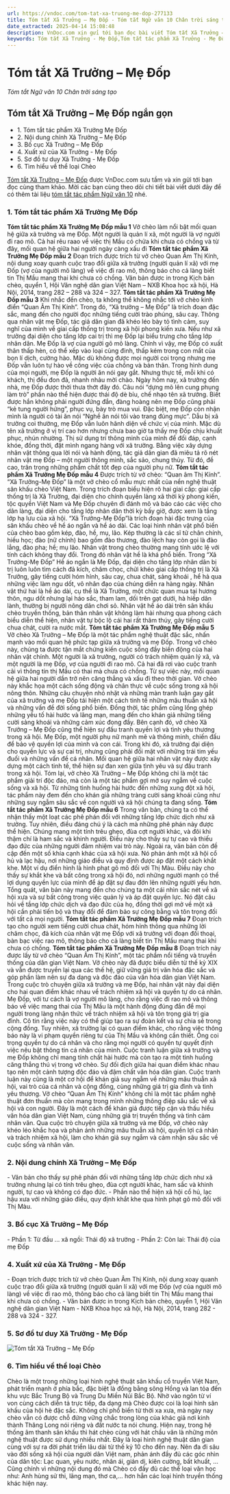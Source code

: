 ```yaml
---
url: https://vndoc.com/tom-tat-xa-truong-me-dop-277133
title: Tóm tắt Xã Trưởng – Mẹ Đốp - Tóm tắt Ngữ văn 10 Chân trời sáng tạo - VnDoc.com
date_extracted: 2025-04-14 15:08:48
description: VnDoc.com xin gửi tới bạn đọc bài viết Tóm tắt Xã Trưởng – Mẹ Đốp. Mời các bạn cùng tham khảo chi tiết.
keywords: Tóm tắt Xã Trưởng - Mẹ Đốp,Tóm tắt tác phẩm Xã Trưởng - Mẹ Đốp,Tóm tắt bài Xã Trưởng - Mẹ Đốp,Tóm tắt Xã Trưởng - Mẹ Đốp ngắn gọn,xã trưởng mẹ đốp,ngữ văn 10 chân trời sáng tạo,tóm tắt ngữ văn 10 chân trời sáng tạo,Xã Trưởng Mẹ Đốp tóm tắt,tóm tắt Xã Trưởng Mẹ Đốp,tóm tắt vở chèo Xã Trưởng Mẹ Đốp,tóm tắt văn bản Xã Trưởng Mẹ Đốp
---
```


# Tóm tắt Xã Trưởng – Mẹ Đốp
 _Tóm tắt Ngữ văn 10 Chân trời sáng tạo_
## Tóm tắt Xã Trưởng – Mẹ Đốp ngắn gọn
  * 1\. Tóm tắt tác phẩm Xã Trưởng Mẹ Đốp
  * 2\. Nội dung chính Xã Trưởng – Mẹ Đốp
  * 3\. Bố cục Xã Trưởng – Mẹ Đốp
  * 4\. Xuất xứ của Xã Trưởng - Mẹ Đốp
  * 5\. Sơ đồ tư duy Xã Trưởng - Mẹ Đốp
  * 6\. Tìm hiểu về thể loại Chèo

[Tóm tắt Xã Trưởng – Mẹ Đốp](<https://vndoc.com/tom-tat-xa-truong-me-dop-277133>) được VnDoc.com sưu tầm và xin gửi tới bạn đọc cùng tham khảo. Mời các bạn cùng theo dõi chi tiết bài viết dưới đây để có thêm tài liệu [tóm tắt tác phẩm Ngữ văn 10](<https://vndoc.com/tom-tat-ngu-van-10-ctst>) nhé.
### 1\. Tóm tắt tác phẩm Xã Trưởng Mẹ Đốp
**Tóm tắt tác phẩm Xã Trưởng Mẹ Đốp mẫu 1**
Vở chèo làm nổi bật mối quan hệ giữa xã trưởng và mẹ Đốp. Một người là quản lí xã, một người là vợ người đi rao mõ. Cả hai rêu raao về việc thị Mầu có chửa khi chưa có chồng và từ đây, mối quan hệ giữa hai người ngày càng xấu đi
**Tóm tắt tác phẩm Xã Trưởng Mẹ Đốp mẫu 2**
Đoạn trích được trích từ vở chèo Quan Âm Thị Kính, nội dung xoay quanh cuộc trao đổi giữa xã trưởng \(người quản lí xã\) với mẹ Đốp \(vợ của người mõ làng\) về việc đi rao mõ, thông báo cho cả làng biết tin Thị Mầu mang thai khi chưa có chồng.
Văn bản được in trong Kịch bản chèo, quyển 1, Hội Văn nghệ dân gian Việt Nam – NXB Khoa học xã hội, Hà Nội, 2014, trang 282 – 288 và 324 – 327.
**Tóm tắt tác phẩm Xã Trưởng Mẹ Đốp mẫu 3**
Khi nhắc đến chèo, ta không thể không nhắc tới vở chèo kinh điển “Quan Âm Thị Kính”. Trong đó, “Xã trưởng – Mẹ Đốp” là trích đoạn đặc sắc, mang đến cho người đọc những tiếng cười trào phúng, sâu cay. Thông qua nhân vật mẹ Đốp, tác giả dân gian đã khéo léo bày tỏ tình cảm, suy nghĩ của mình về giai cấp thống trị trong xã hội phong kiến xưa.
Nếu như xã trưởng đại diện cho tầng lớp cai trị thì mẹ Đốp lại biểu trưng cho tầng lớp nhân dân. Mẹ Đốp là vợ của người gõ mõ làng. Chính vì vậy, mẹ Đốp có xuất thân thấp hèn, có thể xếp vào loại cùng đinh, thấp kém trong con mắt của bọn lí dịch, cường hào. Mặc dù không được mọi người coi trọng nhưng mẹ Đốp vẫn luôn tự hào về công việc của chồng và bản thân.
Trong hình dung của mọi người, mẹ Đốp là người ăn nói gay gắt. Nhưng thực tế, mỗi khi có khách, thị đều đon đả, nhanh nhảu mời chào.
Ngày hôm nay, xã trưởng đến nhà, mẹ Đốp được thời thưa thớt đây đó. Câu nói “dựng mõ lên cung phụng làm trò” phần nào thể hiện được thái độ dè bỉu, chế nhạo tên xã trưởng. Biết được hắn không phải người đứng đắn, đàng hoàng nên mẹ Đốp cũng phải “kẻ tung người hứng”, phục vụ, bày trò mua vui. Đặc biệt, mẹ Đốp còn nhận mình là người có tài ăn nói “Nghề ăn nói tôi vào trang đúng mực”. Dẫu bị xã trưởng coi thường, mẹ Đốp vẫn luôn hãnh diện về chức vị của mình.
Mặc dù tên xã trưởng ở vị trí cao hơn nhưng chưa bao giờ ta thấy mẹ Đốp chịu khuất phục, nhún nhường. Thị sử dụng trí thông minh của mình để đối đáp, cạnh khóe, đồng thời, đặt mình ngang hàng với xã trưởng. Bằng việc xây dựng nhân vật thông qua lời nói và hành động, tác giả dân gian đã miêu tả rõ nét nhân vật mẹ Đốp – một người thông minh, sắc sảo, chung thủy. Từ đó, đề cao, trân trọng những phẩm chất tốt đẹp của người phụ nữ.
**Tóm tắt tác phẩm Xã Trưởng Mẹ Đốp mẫu 4**
Được trích từ vở chèo: “Quan âm Thị Kính”. “Xã Trưởng-Mẹ Đốp” là một vở chèo cổ mẫu mực nhất của nền nghệ thuật sân khấu chèo Việt Nam. Trong trích đoạn biểu hiện rõ hai giai cấp: giai cấp thống trị là Xã Trường, đại diện cho chính quyền làng xã thời kỳ phong kiến, tộc quyền Việt Nam và Mẹ Đốp chuyên đi đánh mõ và báo cáo các việc cho dân làng, đại diện cho tầng lớp nhân dân thời kỳ bấy giờ, được xem là tầng lớp hạ lưu của xã hội.
“Xã Trưởng-Mẹ Đốp”là trích đoạn hài đặc trưng của sân khấu chèo về hề áo ngắn và hề áo dài. Các loại hình nhân vật phổ biến của chèo bao gồm kép, đào, hề, mụ, lão. Kép thường là các sĩ tử chân chính, hiếu học; đào \(nữ chính\) bao gồm đào thương, đào lệch hay còn gọi là đào lẳng, đào pha; hề; mụ lão. Nhân vật trong chèo thường mang tính ước lệ với tính cách không thay đổi. Trong đó nhân vật hề là khá phổ biến.
Trong “Xã Trưởng-Mẹ Đốp” Hề áo ngắn là Mẹ Đốp, đại diện cho tầng lớp nhân dân bị trị luôn luôn tìm cách đả kích, châm chọc, chửi khéo giai cấp thống trị là Xã Trưởng, gây tiếng cười hóm hỉnh, sâu cay, chua chát, sảng khoái , hể hả qua những việc làm ngu dốt, vô nhân đạo của chúng diễn ra hàng ngày.
Nhân vật thứ hai là hề áo dài, cụ thể là Xã Trưởng, một chức quan mua tại hương thôn, ngu dốt nhưng lại háo sắc, tham lam, dối trên gạt dưới, hà hiếp dân lành, thường bị người nông dân chơi sỏ. Nhân vật hề áo dài trên sân khấu chèo truyền thống, bản thân nhân vật không làm hài nhưng qua phong cách biểu diễn thể hiện, nhân vật tự bộc lộ cái hai rất thâm thúy, gây tiếng cười chua chát, cười ra nước mắt.
**Tóm tắt tác phẩm Xã Trưởng Mẹ Đốp mẫu 5**
Vở chèo Xã Trưởng – Mẹ Đốp là một tác phẩm nghệ thuật đặc sắc, nhấn mạnh vào mối quan hệ phức tạp giữa xã trưởng và mẹ Đốp. Trong vở chèo này, chúng ta được tận mắt chứng kiến cuộc sống đầy biến động của hai nhân vật chính. Một người là xã trưởng, người có trách nhiệm quản lý xã, và một người là mẹ Đốp, vợ của người đi rao mõ. Cả hai đã rơi vào cuộc tranh cãi vì thông tin thị Mầu có thai mà chưa có chồng. Từ sự việc này, mối quan hệ giữa hai người dần trở nên căng thẳng và xấu đi theo thời gian.
Vở chèo này khắc họa một cách sống động và chân thực về cuộc sống trong xã hội nông thôn. Những câu chuyện nhỏ nhặt và những màn tranh luận gay gắt của xã trưởng và mẹ Đốp tái hiện một cách tinh tế những mâu thuẫn xã hội và những vấn đề đời sống phổ biến. Đồng thời, tác phẩm cũng lồng ghép những yếu tố hài hước và lãng mạn, mang đến cho khán giả những tiếng cười sảng khoái và những cảm xúc đong đầy.
Bên cạnh đó, vở chèo Xã Trưởng – Mẹ Đốp cũng thể hiện sự đấu tranh quyền lợi và tình yêu thương trong xã hội. Mẹ Đốp, một người phụ nữ mạnh mẽ và thông minh, chiến đấu để bảo vệ quyền lợi của mình và con cái. Trong khi đó, xã trưởng đại diện cho quyền lực và sự cai trị, nhưng cũng phải đối mặt với những trái tim yếu đuối và những vấn đề cá nhân. Mối quan hệ giữa hai nhân vật này được xây dựng một cách tinh tế, thể hiện sự đan xen giữa tình yêu và sự đấu tranh trong xã hội.
Tóm lại, vở chèo Xã Trưởng – Mẹ Đốp không chỉ là một tác phẩm giải trí độc đáo, mà còn là một tác phẩm gợi mở suy ngẫm về cuộc sống và xã hội. Từ những tình huống hài hước đến những xung đột xã hội, tác phẩm này đem đến cho khán giả những tràng cười sảng khoái cũng như những suy ngẫm sâu sắc về con người và xã hội chúng ta đang sống.
**Tóm tắt tác phẩm Xã Trưởng Mẹ Đốp mẫu 6**
Trong văn bản, chúng ta có thể nhận thấy một loạt các phê phán đối với những tầng lớp chức dịch như xã trưởng. Tuy nhiên, điều đáng chú ý là cách mà những phê phán này được thể hiện. Chúng mang một tính trêu ghẹo, đùa cợt người khác, và đôi khi thậm chí là ham sắc và khinh người. Điều này cho thấy sự tự cao và thiếu đạo đức của những người đảm nhiệm vai trò này.
Ngoài ra, văn bản còn đề cập đến một số khía cạnh khác của xã hội xưa. Nó phản ánh một xã hội cổ hủ và lạc hậu, nơi những giáo điều và quy định được áp đặt một cách khắt khe. Một ví dụ điển hình là hình phạt gõ mõ đối với Thị Màu. Điều này cho thấy sự khắt khe và bất công trong xã hội đó, nơi những người mạnh có thể lợi dụng quyền lực của mình để áp đặt sự đau đớn lên những người yếu hơn.
Tổng quát, văn bản này mang đến cho chúng ta một cái nhìn sắc nét về xã hội xưa và sự bất công trong việc quản lý và áp đặt quyền lực. Nó đặt câu hỏi về tầng lớp chức dịch và đạo đức của họ, đồng thời gợi mở về một xã hội cần phải tiến bộ và thay đổi để đảm bảo sự công bằng và tôn trọng đối với tất cả mọi người.
**Tóm tắt tác phẩm Xã Trưởng Mẹ Đốp mẫu 7**
Đoạn trích tạo cho người xem tiếng cười chua chát, hóm hỉnh thông qua những lời châm chọc, đả kích của nhân vật mẹ Đốp với xã trưởng với đoạn đối thoại, bàn bạc việc rao mõ, thông báo cho cả làng biết tin Thị Mầu mang thai khi chưa có chồng.
**Tóm tắt tác phẩm Xã Trưởng Mẹ Đốp mẫu 8**
Đoạn trích này được lấy từ vở chèo “Quan Âm Thị Kính”, một tác phẩm nổi tiếng và truyền thống của dân gian Việt Nam. Vở chèo này đã được biểu diễn từ thế kỷ XIX và vẫn được truyền lại qua các thế hệ, giữ vững giá trị văn hóa đặc sắc và góp phần làm nên sự đa dạng và độc đáo của văn hóa dân gian Việt Nam.
Trong cuộc trò chuyện giữa xã trưởng và mẹ Đốp, hai nhân vật này đại diện cho hai quan điểm khác nhau về trách nhiệm xã hội và quyền tự do cá nhân. Mẹ Đốp, với tư cách là vợ người mõ làng, cho rằng việc đi rao mõ và thông báo về việc mang thai của Thị Mầu là một hành động đúng đắn để mọi người trong làng nhận thức về trách nhiệm xã hội và tôn trọng giá trị gia đình. Cô tin rằng việc này có thể giúp tạo ra sự đoàn kết và sự chia sẻ trong cộng đồng. Tuy nhiên, xã trưởng lại có quan điểm khác, cho rằng việc thông báo này là vi phạm quyền riêng tư của Thị Mầu và không cần thiết. Ông coi trọng quyền tự do cá nhân và cho rằng mọi người có quyền tự quyết định việc nêu bật thông tin cá nhân của mình.
Cuộc tranh luận giữa xã trưởng và mẹ Đốp không chỉ mang tính chất hài hước mà còn tạo ra một tình huống căng thẳng thú vị trong vở chèo. Sự đối địch giữa hai quan điểm khác nhau tạo nên một cảnh tượng độc đáo và đậm chất văn hóa dân gian. Cuộc tranh luận này cũng là một cơ hội để khán giả suy ngẫm về những mâu thuẫn xã hội, vai trò của cá nhân và cộng đồng, cùng những giá trị gia đình và tình yêu thương.
Vở chèo “Quan Âm Thị Kính” không chỉ là một tác phẩm nghệ thuật đơn thuần mà còn mang trong mình những thông điệp sâu sắc về xã hội và con người. Đây là một cách để khán giả được tiếp cận và thấu hiểu văn hóa dân gian Việt Nam, cùng những giá trị truyền thống và tình cảm nhân văn. Qua cuộc trò chuyện giữa xã trưởng và mẹ Đốp, vở chèo này khéo léo khắc họa và phản ánh những mâu thuẫn xã hội, quyền lợi cá nhân và trách nhiệm xã hội, làm cho khán giả suy ngẫm và cảm nhận sâu sắc về cuộc sống và nhân văn.
### 2\. Nội dung chính Xã Trưởng – Mẹ Đốp
\- Văn bản cho thấy sự phê phán đối với những tầng lớp chức dịch như xã trưởng nhưng lại có tính trêu ghẹo, đùa cợt người khác, ham sắc và khinh người, tự cao và không có đạo đức.
\- Phần nào thể hiện xã hội cổ hủ, lạc hậu xưa với những giáo điều, quy định khắt khe qua hình phạt gõ mõ đối với Thị Màu.
### 3\. Bố cục Xã Trưởng – Mẹ Đốp
\- Phần 1: Từ đầu ... xã ngồi: Thái độ xã trưởng
\- Phần 2: Còn lai: Thái độ của mẹ Đốp
### 4\. Xuất xứ của Xã Trưởng - Mẹ Đốp
\- Đoạn trích được trích từ vở chèo Quan Âm Thị Kính, nội dung xoay quanh cuộc trao đổi giữa xã trưởng \(người quản lí xã\) với mẹ Đốp \(vợ của người mõ làng\) về việc đi rao mõ, thông báo cho cả làng biết tin Thị Mầu mang thai khi chưa có chồng.
\- Văn bản được in trong Kịch bản chèo, quyển 1, Hội Văn nghệ dân gian Việt Nam - NXB Khoa học xã hội, Hà Nội, 2014, trang 282 - 288 và 324 - 327.
### 5\. Sơ đồ tư duy Xã Trưởng - Mẹ Đốp
![Tóm tắt Xã Trưởng – Mẹ Đốp](https://i.vdoc.vn/data/image/2022/10/03/tom-tat-xa-truong-me-dop-1.jpg)
### 6\. Tìm hiểu về thể loại Chèo
Chèo là một trong những loại hình nghệ thuật sân khấu cổ truyền Việt Nam, phát triển mạnh ở phía bắc, đặc biệt là đồng bằng sông Hồng và lan tỏa đến khu vực Bắc Trung Bộ và Trung Du Miền Núi Bắc Bộ.
Nhờ vào ngôn từ ví von cùng cách diễn tả trực tiếp, đa dạng mà Chèo được coi là loại hình sân khấu của hội hè đặc sắc. Không chỉ phổ biến từ thời xa xưa, mà ngày nay chèo vẫn có được chỗ đứng vững chắc trong lòng của khác giả nơi kinh thành Thăng Long nói riêng và đất nước ta nói chung. Hiện nay, trong hệ thống âm thanh sân khấu thì hát chèo cùng với hát chầu văn là những môn nghệ thuật được sử dụng nhiều nhất.
Đây là loại hình nghệ thuật dân gian cùng với sự ra đời phát triển lâu dài từ thế kỷ 10 cho đến nay. Nên đa đi sâu vào đời sống xã hội của người dân Việt nam, phản ánh đầy đủ các góc nhìn của dân tộc: Lạc quan, yêu nước, nhân ái, giản dị, kiên cường, bất khuất, … Cũng chính vì những nội dung đó mà Chèo có đầy đủ các thể loại văn học như: Anh hùng sử thi, lãng mạn, thơ ca,… hơn hẳn các loại hình truyền thống khác hiện nay.
